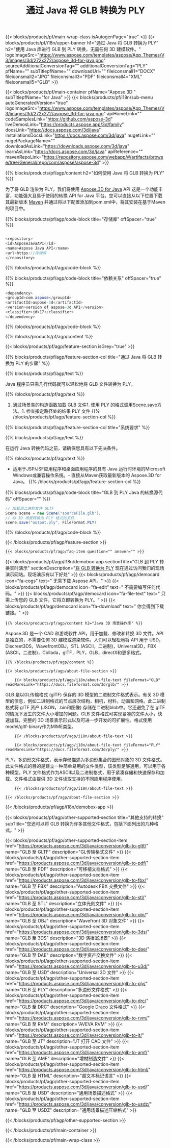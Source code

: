 ﻿---
title: 通过 Java 将 GLB 转换为 PLY
weight: 530
url: /zh/java/conversion/glb-to-ply/ 
description: 示例 Java 格式到 PLY 文件的转换代码。使用此示例代码可以在任何基于Web或桌面的应用程序中将 GLB 转换为 PLY。
---
{{< blocks/products/pf/main-wrap-class isAutogenPage="true" >}}
{{< blocks/products/pf/i18n/upper-banner h1="通过 Java 将 GLB 转换为 PLY" h2="使用 Java 库进行 GLB 到 PLY 转换，无需任何 3D 建模软件。" logoImageSrc="https://www.aspose.com/templates/aspose/App_Themes/V3/images/3d/272x272/aspose_3d-for-java.png" sourceAdditionalConversionTag="" additionalConversionTag="PLY" pfName="" subTitlepfName="" downloadUrl="" fileiconsmall1="DOCX" fileiconsmall2="JPG" fileiconsmall3="PDF" fileiconsmall4="XML" fileiconsmall5="GLB" >}}

{{< blocks/products/pf/main-container pfName="Aspose.3D " subTitlepfName="for Java" >}}
{{< blocks/products/pf/i18n/sub-menu autoGeneratedVersion="true" logoImageSrc="https://www.aspose.com/templates/aspose/App_Themes/V3/images/3d/272x272/aspose_3d-for-java.png" apiHomeLink="" codeSamplesLink="https://github.com/aspose-3d" liveDemosLink="https://products.aspose.app/3d/family" docsLink="https://docs.aspose.com/3d/java" installationsDocsLink="https://docs.aspose.com/3d/java" nugetLink="" nugetPackageName="" downloadAsLink="https://downloads.aspose.com/3d/java" learnAsLink="https://docs.aspose.com/3d/java" apiReference="" mavenRepoLink="https://repository.aspose.com/webapp/#/artifacts/browse/tree/General/repo/com/aspose/aspose-3d" >}}

{{% blocks/products/pf/agp/content h2="如何使用 Java 将 GLB 转换为 PLY" %}}

 为了将 GLB 渲染为 PLY，我们将使用
 [Aspose.3D for Java](https://products.aspose.com/3d/java) 
 API 这是一个功能丰富，功能强大且易于使用的转换 API for Java 平台。您可以直接从以下位置下载其最新版本
 [Maven](https://repository.aspose.com/webapp/#/artifacts/browse/tree/General/repo/com/aspose/aspose-3d) 
 并通过将以下配置添加到pom.xml中，将其安装在基于Maven的项目中。

{{% blocks/products/pf/agp/code-block title="存储库" offSpacer="true" %}}

```cs

<repository>
<id>AsposeJavaAPI</id>
<name>Aspose Java API</name>
<url>https://存储库
</repository>


```

{{% /blocks/products/pf/agp/code-block %}}

{{% blocks/products/pf/agp/code-block title="依赖关系" offSpacer="true" %}}

```cs
<dependency>
<groupId>com.aspose</groupId>
<artifactId>aspose-3d</artifactId>
<version>version of aspose-3d API</version>
<classifier>jdk17</classifier>
</dependency>


```

{{% /blocks/products/pf/agp/code-block %}}

{{% /blocks/products/pf/agp/content %}}

{{< blocks/products/pf/agp/feature-section isGrey="true" >}}

{{% blocks/products/pf/agp/feature-section-col title="通过 Java 将 GLB 转换为 PLY 的步骤" %}}

{{% blocks/products/pf/agp/text %}}

 Java 程序员只需几行代码就可以轻松地将 GLB 文件转换为 PLY。

{{% /blocks/products/pf/agp/text %}}

1. 通过场景类的构造函数加载 GLB 文件1. 使用 PLY 的格式调用Scene.save方法。1. 检查指定路径处的结果 PLY 文件
{{% /blocks/products/pf/agp/feature-section-col %}}

{{% blocks/products/pf/agp/feature-section-col title="系统要求" %}}

{{% blocks/products/pf/agp/text %}}

 在运行 Java 转换代码之前，请确保您具有以下先决条件。

{{% /blocks/products/pf/agp/text %}}

- 适用于JSP/JSF应用程序和桌面应用程序的具有 Java 运行时环境的Microsoft Windows或兼容操作系统。- 直接从Maven获取最新版本的 Aspose.3D for Java。
{{% /blocks/products/pf/agp/feature-section-col %}}

{{% blocks/products/pf/agp/code-block title="GLB 到 PLY Java 的转换源代码" offSpacer="" %}}

```cs
// 加载源二进制文件 GLTF
Scene scene = new Scene("sourceFile.glb");
// 将 3D 场景转换为 PLY 格式的文件
scene.save("output.ply", FileFormat.PLY)

```

{{% /blocks/products/pf/agp/code-block %}}

{{< /blocks/products/pf/agp/feature-section >}}

    {{< blocks/products/pf/agp/faq-item question="" answer="" >}}
 

<!-- aboutfile Starts -->

{{< blocks/products/pf/agp/i18n/demobox-app sectionTitle="GLB 到 PLY 转换实时演示" sectionDescription="[将 GLB 转换为 PLY](https://products.aspose.app/3d/conversion/glb-to-ply) 现在通过访问我们的现场演示网站。现场演示有以下好处" >}}
        {{< blocks/products/pf/agp/democard icon="fa-cogs" text=" 无需下载 Aspose API。" >}}
        {{< blocks/products/pf/agp/democard icon="fa-edit" text=" 不需要编写任何代码。" >}}
        {{< blocks/products/pf/agp/democard icon="fa-file-text" text=" 只需上传您的 GLB 文件，它将立即转换为 PLY。" >}}
        {{< blocks/products/pf/agp/democard icon="fa-download" text=" 你会得到下载链接。" >}}

    {{% blocks/products/pf/agp/content h2="Java 3D 场景操作库" %}}

 Aspose.3D 是一个 CAD 和游戏软件 API，用于加载、修改和转换 3D 文件。API 是独立的，不需要任何 3D 建模或渲染软件。人们可以轻松地将 API 用于 USD，Discreet3DS，WavefrontOBJ，STL (ASCII，二进制)，Universal3D，FBX (ASCII，二进制)，Collada，glTF，PLY，GLB，directX和更多格式。 



    {{% /blocks/products/pf/agp/content %}}

    {{< blocks/products/pf/agp/about-file-section >}}

        {{< blocks/products/pf/agp/i18n/about-file-text fileFormat="GLB" readMoreLink="https://docs.fileformat.com/3d/glb/" >}}

GLB 是以GL传输格式 (glTF) 保存的 3D 模型的二进制文件格式表示。有关 3D 模型的信息，例如二进制格式的节点层次结构，相机，材料，动画和网格。此二进制格式将 glTF 资产 (JSON，.bin和图像) 存储在二进制blob中。它还避免了在 glTF 的情况下发生的文件大小增加的问题。GLB 文件格式可实现紧凑的文件大小，快速加载，完整的 3D 场景表示形式以及可进一步开发的可扩展性。格式使用model/gltf-binary作为MIME类型。

        {{< /blocks/products/pf/agp/i18n/about-file-text >}}

        {{< blocks/products/pf/agp/i18n/about-file-text fileFormat="PLY" readMoreLink="https://docs.fileformat.com/3d/ply/" >}}

PLY，多边形文件格式，表示存储描述为多边形集合的图形对象的 3D 文件格式。此文件格式的目的是建立一种简单易用的文件类型，该类型足够通用，可以用于各种模型。PLY 文件格式作为ASCII以及二进制格式，用于紧凑存储和快速保存和加载。文件格式由提供 3D 文件读取支持的不同应用程序使用。


        {{< /blocks/products/pf/agp/i18n/about-file-text >}}

    {{< /blocks/products/pf/agp/about-file-section >}}

{{< /blocks/products/pf/agp/i18n/demobox-app >}}

<!-- aboutfile Ends -->

{{< blocks/products/pf/agp/other-supported-section title="其他支持的转换" subTitle="您还可以将 GLB 转换为许多其他文件格式，包括下面列出的几种格式。" >}}

{{< blocks/products/pf/agp/other-supported-section-item href="https://products.aspose.com/3d/java/conversion/glb-to-gltf/" name="GLB 至 GLTF" description="GL传输格式文件" >}}
{{< blocks/products/pf/agp/other-supported-section-item href="https://products.aspose.com/3d/java/conversion/glb-to-pdf/" name="GLB 至 PDF" description="可移植文档格式" >}}
{{< blocks/products/pf/agp/other-supported-section-item href="https://products.aspose.com/3d/java/conversion/glb-to-fbx/" name="GLB 至 FBX" description="Autodesk FBX 交换文件" >}}
{{< blocks/products/pf/agp/other-supported-section-item href="https://products.aspose.com/3d/java/conversion/glb-to-stl/" name="GLB 至 STL" description="立体光刻文件" >}}
{{< blocks/products/pf/agp/other-supported-section-item href="https://products.aspose.com/3d/java/conversion/glb-to-obj/" name="GLB 至 OBJ" description="Wavefront 3D 对象文件" >}}
{{< blocks/products/pf/agp/other-supported-section-item href="https://products.aspose.com/3d/java/conversion/glb-to-3ds/" name="GLB 至 3DS" description="3D 演播室场景" >}}
{{< blocks/products/pf/agp/other-supported-section-item href="https://products.aspose.com/3d/java/conversion/glb-to-dae/" name="GLB 至 DAE" description="数字资产交换文件" >}}
{{< blocks/products/pf/agp/other-supported-section-item href="https://products.aspose.com/3d/java/conversion/glb-to-u3d/" name="GLB 至 U3D" description="Universal 3D 文件" >}}
{{< blocks/products/pf/agp/other-supported-section-item href="https://products.aspose.com/3d/java/conversion/glb-to-ply/" name="GLB 至 PLY" description="多边形文件格式" >}}
{{< blocks/products/pf/agp/other-supported-section-item href="https://products.aspose.com/3d/java/conversion/glb-to-drc/" name="GLB 至 DRC" description="Google Draco 文件格式" >}}
{{< blocks/products/pf/agp/other-supported-section-item href="https://products.aspose.com/3d/java/conversion/glb-to-rvm/" name="GLB 至 RVM" description="AVEVA RVM" >}}
{{< blocks/products/pf/agp/other-supported-section-item href="https://products.aspose.com/3d/java/conversion/glb-to-jt/" name="GLB 至 JT" description="JT 打开 CAD 文件" >}}
{{< blocks/products/pf/agp/other-supported-section-item href="https://products.aspose.com/3d/java/conversion/glb-to-amf/" name="GLB 至 AMF" description="增材制造文件" >}}
{{< blocks/products/pf/agp/other-supported-section-item href="https://products.aspose.com/3d/java/conversion/glb-to-html/" name="GLB 至 HTML" description="超文本标记语言" >}}
{{< blocks/products/pf/agp/other-supported-section-item href="https://products.aspose.com/3d/java/conversion/glb-to-usd/" name="GLB 至 USD" description="通用场景描述格式" >}}
{{< blocks/products/pf/agp/other-supported-section-item href="https://products.aspose.com/3d/java/conversion/glb-to-usdz/" name="GLB 至 USDZ" description="通用场景描述压缩格式" >}}

{{< /blocks/products/pf/agp/other-supported-section >}}

{{< /blocks/products/pf/main-container >}}
    
{{< /blocks/products/pf/main-wrap-class >}}